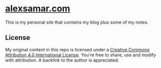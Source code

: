 # [alexsamar.com](https://alexsamar.com)

This is my personal site that contains my blog plus some of my notes.

## License

My original content in this repo is licensed under a <a rel="license" href="http://creativecommons.org/licenses/by/4.0/">Creative Commons Attribution 4.0 International License</a>. You're free to share, use and modify with attribution. A backlink to the author is appreciated.
